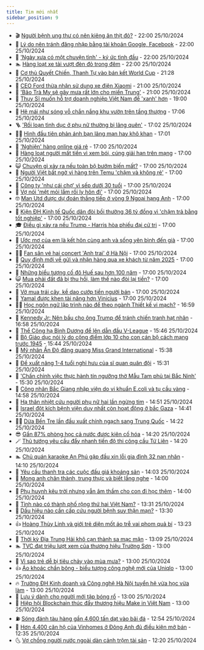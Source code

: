 ```yaml
---
title: Tim mới nhất
sidebar_position: 9
---
```


<!-- vnexpress-tin-moi-nhat:START -->
- 🎬 [Người bệnh ung thư có nên kiêng ăn thịt đỏ?](https://vnexpress.net/nguoi-benh-ung-thu-co-nen-kieng-an-thit-do-4808250.html) - 22:00 25/10/2024
- 🐎 [Lý do nên tránh đăng nhập bằng tài khoản Google, Facebook](https://vnexpress.net/ly-do-nen-tranh-dang-nhap-bang-tai-khoan-google-facebook-4808145.html) - 22:00 25/10/2024
- 🦍 [&#39;Ngày xưa có một chuyện tình&#39; - ký ức tình đầu](https://vnexpress.net/giai-tri/phim/thu-vien-phim/ngay-xua-co-mot-chuyen-tinh-743) - 22:00 25/10/2024
- 🏊 [Hàng loạt xe tải vượt đèn đỏ trong đêm](https://vnexpress.net/hang-loat-xe-tai-vuot-den-do-trong-dem-4808460.html) - 22:00 25/10/2024
- 🎊 [Cơ thủ Quyết Chiến, Thanh Tự vào bán kết World Cup](https://vnexpress.net/co-thu-quyet-chien-thanh-tu-vao-ban-ket-world-cup-4808624.html) - 21:28 25/10/2024
- 🎃 [CEO Ford thừa nhận sử dụng xe điện Xiaomi](https://vnexpress.net/ceo-ford-thua-nhan-su-dung-xe-dien-xiaomi-4808196.html) - 21:00 25/10/2024
- 🧰 [&#39;Bão Trà My sẽ gây mưa rất lớn cho miền Trung&#39;](https://vnexpress.net/bao-tra-my-se-gay-mua-rat-lon-cho-mien-trung-4808620.html) - 21:00 25/10/2024
- 🔭 [Thụy Sĩ muốn hỗ trợ doanh nghiệp Việt Nam để &#39;xanh&#39; hơn](https://vnexpress.net/thuy-si-muon-ho-tro-doanh-nghiep-viet-nam-de-xanh-hon-4808443.html) - 19:00 25/10/2024
- 🫶 [Hệ mái như sóng vỗ chắn nắng khu vườn trên tầng thượng](https://vnexpress.net/he-mai-nhu-song-vo-chan-nang-khu-vuon-tren-tang-thuong-4808600.html) - 17:06 25/10/2024
- 🪜 [&#39;Rối loạn tình dục ở phụ nữ thường bị lãng quên&#39;](https://vnexpress.net/roi-loan-tinh-duc-o-phu-nu-thuong-bi-lang-quen-4808387.html) - 17:02 25/10/2024
- 👨‍🏫 [Hình đầu tiên phản ánh bạn lãng mạn hay khô khan](https://vnexpress.net/hinh-dau-tien-phan-anh-ban-lang-man-hay-kho-khan-4807619.html) - 17:01 25/10/2024
- 🎊 [&#39;Nghiện&#39; hàng online giá rẻ](https://vnexpress.net/nghien-hang-online-gia-re-4808614.html) - 17:00 25/10/2024
- 🎊 [Hàng loạt người mất tiền vì xem bói, cúng giải hạn trên mạng](https://vnexpress.net/hang-loat-nguoi-mat-tien-vi-xem-boi-cung-giai-han-tren-mang-4808594.html) - 17:00 25/10/2024
- 😺 [Chuyện gì xảy ra nếu toàn bộ bướm biến mất?](https://vnexpress.net/chuyen-gi-xay-ra-neu-toan-bo-buom-bien-mat-4808540.html) - 17:00 25/10/2024
- 🐘 [Người Việt bất ngờ vì hàng trên Temu &#39;chậm và không rẻ&#39;](https://vnexpress.net/nguoi-viet-bat-ngo-vi-hang-tren-temu-cham-va-khong-re-4808505.html) - 17:00 25/10/2024
- 🌁 [Công ty &#39;như cái chợ&#39; vì sếp dưới 30 tuổi](https://vnexpress.net/cong-ty-nhu-cai-cho-vi-sep-duoi-30-tuoi-4808488.html) - 17:00 25/10/2024
- 🐲 [Vợ nói &#39;mệt mỏi lắm rồi ly hôn đi&#39;](https://vnexpress.net/vo-noi-met-moi-lam-roi-ly-hon-di-4808390.html) - 17:00 25/10/2024
- 🤓 [Man Utd được dự đoán thắng tiếp ở vòng 9 Ngoại hạng Anh](https://vnexpress.net/man-utd-duoc-du-doan-thang-tiep-o-vong-9-ngoai-hang-anh-4808298.html) - 17:00 25/10/2024
- 💪 [Kiện ĐH Kinh tế Quốc dân đòi bồi thường 36 tỷ đồng vì &#39;chậm trả bằng tốt nghiệp&#39;](https://vnexpress.net/kien-dh-kinh-te-quoc-dan-doi-boi-thuong-36-ty-dong-vi-cham-tra-bang-tot-nghiep-4808289.html) - 17:00 25/10/2024
- 🎓 [Điều gì xảy ra nếu Trump - Harris hòa phiếu đại cử tri](https://vnexpress.net/dieu-gi-xay-ra-neu-trump-harris-hoa-phieu-dai-cu-tri-4808217.html) - 17:00 25/10/2024
- 🫣 [Ước mơ của em là kết hôn cùng anh và sống yên bình đến già](https://vnexpress.net/uoc-mo-cua-em-la-ket-hon-cung-anh-va-song-yen-binh-den-gia-4808157.html) - 17:00 25/10/2024
- 🧑‍💻 [Fan săn vé hai concert &#39;Anh trai&#39; ở Hà Nội](https://vnexpress.net/fan-san-ve-hai-concert-anh-trai-o-ha-noi-4807884.html) - 17:00 25/10/2024
- 🐲 [Quy định mới về gửi và nhận hàng qua xe khách từ năm 2025](https://vnexpress.net/tu-2025-khi-gui-va-nhan-hang-xe-khach-can-luu-y-quy-dinh-moi-nao-4807802.html) - 17:00 25/10/2024
- 🌝 [Những biểu tượng cố đô Huế sau hơn 100 năm](https://vnexpress.net/nhung-bieu-tuong-co-do-hue-sau-hon-100-nam-4805046.html) - 17:00 25/10/2024
- 😺 [Mua phải đất đã bị thu hồi, làm thế nào đòi lại tiền?](https://vnexpress.net/mua-phai-dat-da-bi-thu-hoi-lam-the-nao-doi-lai-tien-4803846.html) - 17:00 25/10/2024
- 🐎 [Vờ mua trái cây, kề dao cướp tiền người bán](https://vnexpress.net/vo-mua-trai-cay-ke-dao-cuop-tien-nguoi-ban-4808572.html) - 17:00 25/10/2024
- 🎡 [Yamal được khen tài năng hơn Vinicius](https://vnexpress.net/yamal-duoc-khen-tai-nang-hon-vinicius-4808599.html) - 17:00 25/10/2024
- 👨‍🏫 [Học ngôn ngữ lập trình nào để theo ngành Thiết kế vi mạch?](https://vnexpress.net/hoc-ngon-ngu-lap-trinh-nao-de-theo-nganh-thiet-ke-vi-mach-4808335.html) - 16:59 25/10/2024
- 🦆 [Kennedy Jr: Nên bầu cho ông Trump để tránh chiến tranh hạt nhân](https://vnexpress.net/kennedy-jr-nen-bau-cho-ong-trump-de-tranh-chien-tranh-hat-nhan-4808603.html) - 16:58 25/10/2024
- 🚦 [Thể Công hạ Bình Dương để lên dẫn đầu V-League](https://vnexpress.net/the-cong-ha-binh-duong-de-len-dan-dau-v-league-4808583.html) - 15:46 25/10/2024
- 💫 [Bộ Giáo dục nói lý do cộng điểm lớp 10 cho con cán bộ cách mạng trước 1945](https://vnexpress.net/bo-giao-duc-noi-ly-do-cong-diem-lop-10-cho-con-can-bo-cach-mang-truoc-1945-4808593.html) - 15:44 25/10/2024
- 🎉 [Mỹ nhân Ấn Độ đăng quang Miss Grand International](https://vnexpress.net/my-nhan-an-do-dang-quang-miss-grand-international-4808482.html) - 15:38 25/10/2024
- 🌋 [Đề xuất nâng 1-4 tuổi nghỉ hưu của sĩ quan quân đội](https://vnexpress.net/de-xuat-nang-1-4-tuoi-nghi-huu-cua-si-quan-quan-doi-4808555.html) - 15:31 25/10/2024
- 🤖 [&#39;Chấn chỉnh việc thực hành tín ngưỡng thờ Mẫu Tam phủ tại Bắc Ninh&#39;](https://vnexpress.net/chan-chinh-viec-thuc-hanh-tin-nguong-tho-mau-tam-phu-tai-bac-ninh-4808578.html) - 15:30 25/10/2024
- 🦏 [Công nhân Bắc Giang nhập viện do vi khuẩn E.coli và tụ cầu vàng](https://vnexpress.net/cong-nhan-bac-giang-nhap-vien-do-vi-khuan-e-coli-va-tu-cau-vang-4808584.html) - 14:58 25/10/2024
- 🦩 [Hạ thân nhiệt cứu người phụ nữ hai lần ngừng tim](https://vnexpress.net/ha-than-nhiet-cuu-nguoi-phu-nu-hai-lan-ngung-tim-4808581.html) - 14:51 25/10/2024
- 👺 [Israel đột kích bệnh viện duy nhất còn hoạt động ở bắc Gaza](https://vnexpress.net/israel-dot-kich-benh-vien-duy-nhat-con-hoat-dong-o-bac-gaza-4808574.html) - 14:41 25/10/2024
- 🧑‍🏫 [Dừa Bến Tre lần đầu xuất chính ngạch sang Trung Quốc](https://vnexpress.net/dua-ben-tre-lan-dau-xuat-chinh-ngach-sang-trung-quoc-4808472.html) - 14:22 25/10/2024
- 😎 [Gần 87% phòng học cả nước được kiên cố hóa](https://vnexpress.net/gan-87-phong-hoc-ca-nuoc-duoc-kien-co-hoa-4808427.html) - 14:20 25/10/2024
- 🪄 [Thủ tướng yêu cầu đẩy nhanh tiến độ thi công cầu Tứ Liên](https://vnexpress.net/thu-tuong-yeu-cau-day-nhanh-tien-do-thi-cong-cau-tu-lien-4808587.html) - 14:20 25/10/2024
- 🏊 [Chủ quán karaoke An Phú gập đầu xin lỗi gia đình 32 nạn nhân](https://vnexpress.net/chu-quan-karaoke-an-phu-gap-dau-xin-loi-gia-dinh-32-nan-nhan-4808580.html) - 14:10 25/10/2024
- 💃 [Yêu cầu thanh tra các cuộc đấu giá khoáng sản](https://vnexpress.net/yeu-cau-thanh-tra-cac-cuoc-dau-gia-khoang-san-4808576.html) - 14:03 25/10/2024
- 🦆 [Mong anh chân thành, trung thực và biết lắng nghe](https://vnexpress.net/mong-anh-chan-thanh-trung-thuc-va-biet-lang-nghe-4808134.html) - 14:00 25/10/2024
- 🎊 [Phụ huynh kêu trời nhưng vẫn âm thầm cho con đi học thêm](https://vnexpress.net/phu-huynh-keu-troi-nhung-van-am-tham-cho-con-di-hoc-them-4808398.html) - 14:00 25/10/2024
- 👺 [Tỉnh nào có thành phố rộng thứ hai Việt Nam?](https://vnexpress.net/tinh-nao-co-thanh-pho-rong-thu-hai-viet-nam-4808567.html) - 13:31 25/10/2024
- 🎡 [Dấu hiệu nào cần cấp cứu người bệnh suy thận mạn?](https://vnexpress.net/dau-hieu-nao-can-cap-cuu-nguoi-benh-suy-than-man-4808532.html) - 13:30 25/10/2024
- 👍 [Hoàng Thùy Linh và giới trẻ diện mốt áo trễ vai phom quả bí](https://vnexpress.net/hoang-thuy-linh-va-gioi-tre-dien-mot-ao-tre-vai-phom-qua-bi-4808356.html) - 13:23 25/10/2024
- 🐎 [Thời kỳ Địa Trung Hải khô cạn thành sa mạc mặn](https://vnexpress.net/thoi-ky-dia-trung-hai-kho-can-thanh-sa-mac-man-4808195.html) - 13:09 25/10/2024
- 🏊 [TVC đạt triệu lượt xem của thương hiệu Trường Sơn](https://vnexpress.net/tvc-dat-trieu-luot-xem-cua-thuong-hieu-truong-son-4808569.html) - 13:00 25/10/2024
- 🦩 [Vì sao trẻ dễ bị tiêu chảy vào mùa mưa?](https://vnexpress.net/vi-sao-tre-de-bi-tieu-chay-vao-mua-mua-4808547.html) - 13:00 25/10/2024
- 👍 [Áo khoác chần bông - biểu tượng công nghệ mới của Uniqlo](https://vnexpress.net/ao-khoac-chan-bong-bieu-tuong-cong-nghe-moi-cua-uniqlo-4808525.html) - 13:00 25/10/2024
- 🔥 [Trường ĐH Kinh doanh và Công nghệ Hà Nội tuyển hệ vừa học vừa làm](https://vnexpress.net/truong-dh-kinh-doanh-va-cong-nghe-ha-noi-tuyen-he-vua-hoc-vua-lam-4808515.html) - 13:00 25/10/2024
- 💄 [Lưu ý dành cho người mới tập bóng rổ](https://vnexpress.net/luu-y-danh-cho-nguoi-moi-tap-bong-ro-4808442.html) - 13:00 25/10/2024
- 🤡 [Hiệp hội Blockchain thúc đẩy thương hiệu Make in Việt Nam](https://vnexpress.net/hiep-hoi-blockchain-thuc-day-thuong-hieu-make-in-viet-nam-4808332.html) - 13:00 25/10/2024
- ⛽️ [Sóng đánh tàu hàng gần 4.600 tấn dạt vào bãi đá](https://vnexpress.net/song-danh-tau-hang-gan-4-600-tan-dat-vao-bai-da-4808565.html) - 12:54 25/10/2024
- 🚀 [Hơn 4.400 căn hộ của Vinhomes ở Đông Anh đủ điều kiện mở bán](https://vnexpress.net/hon-4-400-can-ho-cua-vinhomes-o-dong-anh-du-dieu-kien-mo-ban-4808566.html) - 12:35 25/10/2024
- 🌜 [Vợ chồng người nước ngoài dàn cảnh trộm tài sản](https://vnexpress.net/vo-chong-nguoi-nuoc-ngoai-dan-canh-trom-tai-san-4808557.html) - 12:20 25/10/2024<!-- vnexpress-tin-moi-nhat:END -->
